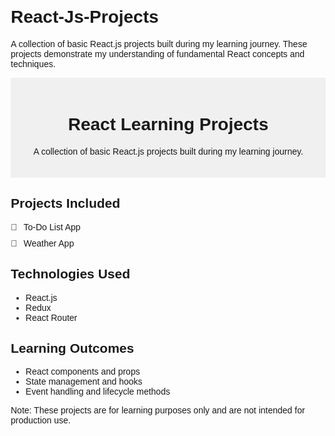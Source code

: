 # React-Js-Projects
A collection of basic React.js projects built during my learning journey. These projects demonstrate my understanding of fundamental React concepts and techniques.
<!DOCTYPE html>
<html lang="en">
<head>
	<meta charset="UTF-8">
	<meta name="viewport" content="width=device-width, initial-scale=1.0">
	<title>React Learning Projects</title>
	<style>
		body {
			font-family: Arial, sans-serif;
			margin: 20px;
		}
		.header {
			background-color: #f0f0f0;
			padding: 20px;
			text-align: center;
		}
		.project-list {
			list-style: none;
			padding: 0;
			margin: 0;
		}
		.project-list li {
			margin-bottom: 10px;
		}
		.project-list li::before {
			content: "📁";
			margin-right: 10px;
		}
	</style>
</head>
<body>
	<div class="header">
		<h1>React Learning Projects</h1>
		<p>A collection of basic React.js projects built during my learning journey.</p>
	</div>
	<h2>Projects Included</h2>
	<ul class="project-list">
		<li>To-Do List App</li>
		<li>Weather App</li>
		<!-- Add more projects here -->
	</ul>
	<h2>Technologies Used</h2>
	<ul>
		<li>React.js</li>
		<li>Redux</li>
		<li>React Router</li>
		<!-- Add more technologies here -->
	</ul>
	<h2>Learning Outcomes</h2>
	<ul>
		<li>React components and props</li>
		<li>State management and hooks</li>
		<li>Event handling and lifecycle methods</li>
		<!-- Add more learning outcomes here -->
	</ul>
	<p>Note: These projects are for learning purposes only and are not intended for production use.</p>
</body>
</html>

